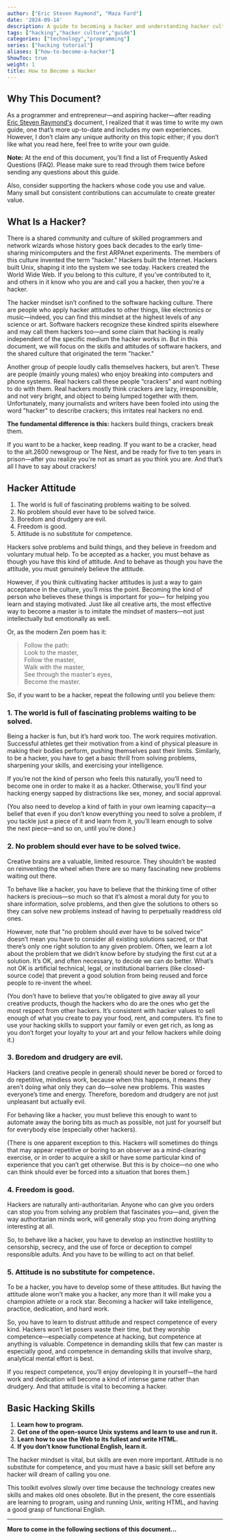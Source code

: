 ```yaml
---
author: ["Eric Steven Raymond", "Maza Fard"]
date: '2024-09-14'
description: A guide to becoming a hacker and understanding hacker culture.
tags: ["hacking","hacker culture","guide"]
categories: ["technology","programming"]
series: ["hacking tutorial"]
aliases: ["how-to-become-a-hacker"]
ShowToc: true
weight: 1
title: How to Become a Hacker
---
```


## Why This Document?

As a programmer and entrepreneur—and aspiring hacker—after reading [Eric Steven Raymond's](http://www.catb.org/~esr/faqs/hacker-howto.html) document, I realized that it was time to write my own guide, one that’s more up-to-date and includes my own experiences. However, I don’t claim any unique authority on this topic either; if you don’t like what you read here, feel free to write your own guide.

**Note:** At the end of this document, you’ll find a list of Frequently Asked Questions (FAQ). Please make sure to read through them twice before sending any questions about this guide.

Also, consider supporting the hackers whose code you use and value. Many small but consistent contributions can accumulate to create greater value.

## What Is a Hacker?

There is a shared community and culture of skilled programmers and network wizards whose history goes back decades to the early time-sharing minicomputers and the first ARPAnet experiments. The members of this culture invented the term "hacker." Hackers built the Internet. Hackers built Unix, shaping it into the system we see today. Hackers created the World Wide Web. If you belong to this culture, if you've contributed to it, and others in it know who you are and call you a hacker, then you're a hacker.

The hacker mindset isn’t confined to the software hacking culture. There are people who apply hacker attitudes to other things, like electronics or music—indeed, you can find this mindset at the highest levels of any science or art. Software hackers recognize these kindred spirits elsewhere and may call them hackers too—and some claim that hacking is really independent of the specific medium the hacker works in. But in this document, we will focus on the skills and attitudes of software hackers, and the shared culture that originated the term "hacker."

Another group of people loudly calls themselves hackers, but aren’t. These are people (mainly young males) who enjoy breaking into computers and phone systems. Real hackers call these people “crackers” and want nothing to do with them. Real hackers mostly think crackers are lazy, irresponsible, and not very bright, and object to being lumped together with them. Unfortunately, many journalists and writers have been fooled into using the word "hacker" to describe crackers; this irritates real hackers no end.

**The fundamental difference is this:** hackers build things, crackers break them.

If you want to be a hacker, keep reading. If you want to be a cracker, head to the alt.2600 newsgroup or The Nest, and be ready for five to ten years in prison—after you realize you're not as smart as you think you are. And that’s all I have to say about crackers!

## Hacker Attitude

1. The world is full of fascinating problems waiting to be solved.
2. No problem should ever have to be solved twice.
3. Boredom and drudgery are evil.
4. Freedom is good.
5. Attitude is no substitute for competence.

Hackers solve problems and build things, and they believe in freedom and voluntary mutual help. To be accepted as a hacker, you must behave as though you have this kind of attitude. And to behave as though you have the attitude, you must genuinely believe the attitude.

However, if you think cultivating hacker attitudes is just a way to gain acceptance in the culture, you’ll miss the point. Becoming the kind of person who believes these things is important for you— for helping you learn and staying motivated. Just like all creative arts, the most effective way to become a master is to imitate the mindset of masters—not just intellectually but emotionally as well.

Or, as the modern Zen poem has it:

> Follow the path:  
> Look to the master,  
> Follow the master,  
> Walk with the master,  
> See through the master's eyes,  
> Become the master.

So, if you want to be a hacker, repeat the following until you believe them:

### 1. The world is full of fascinating problems waiting to be solved.

Being a hacker is fun, but it’s hard work too. The work requires motivation. Successful athletes get their motivation from a kind of physical pleasure in making their bodies perform, pushing themselves past their limits. Similarly, to be a hacker, you have to get a basic thrill from solving problems, sharpening your skills, and exercising your intelligence.

If you’re not the kind of person who feels this naturally, you’ll need to become one in order to make it as a hacker. Otherwise, you’ll find your hacking energy sapped by distractions like sex, money, and social approval.

(You also need to develop a kind of faith in your own learning capacity—a belief that even if you don’t know everything you need to solve a problem, if you tackle just a piece of it and learn from it, you’ll learn enough to solve the next piece—and so on, until you’re done.)

### 2. No problem should ever have to be solved twice.

Creative brains are a valuable, limited resource. They shouldn’t be wasted on reinventing the wheel when there are so many fascinating new problems waiting out there.

To behave like a hacker, you have to believe that the thinking time of other hackers is precious—so much so that it’s almost a moral duty for you to share information, solve problems, and then give the solutions to others so they can solve new problems instead of having to perpetually readdress old ones.

However, note that "no problem should ever have to be solved twice" doesn’t mean you have to consider all existing solutions sacred, or that there’s only one right solution to any given problem. Often, we learn a lot about the problem that we didn’t know before by studying the first cut at a solution. It’s OK, and often necessary, to decide we can do better. What’s not OK is artificial technical, legal, or institutional barriers (like closed-source code) that prevent a good solution from being reused and force people to re-invent the wheel.

(You don’t have to believe that you’re obligated to give away all your creative products, though the hackers who do are the ones who get the most respect from other hackers. It’s consistent with hacker values to sell enough of what you create to pay your food, rent, and computers. It’s fine to use your hacking skills to support your family or even get rich, as long as you don’t forget your loyalty to your art and your fellow hackers while doing it.)

### 3. Boredom and drudgery are evil.

Hackers (and creative people in general) should never be bored or forced to do repetitive, mindless work, because when this happens, it means they aren’t doing what only they can do—solve new problems. This wastes everyone’s time and energy. Therefore, boredom and drudgery are not just unpleasant but actually evil.

For behaving like a hacker, you must believe this enough to want to automate away the boring bits as much as possible, not just for yourself but for everybody else (especially other hackers).

(There is one apparent exception to this. Hackers will sometimes do things that may appear repetitive or boring to an observer as a mind-clearing exercise, or in order to acquire a skill or have some particular kind of experience that you can’t get otherwise. But this is by choice—no one who can think should ever be forced into a situation that bores them.)

### 4. Freedom is good.

Hackers are naturally anti-authoritarian. Anyone who can give you orders can stop you from solving any problem that fascinates you—and, given the way authoritarian minds work, will generally stop you from doing anything interesting at all.

So, to behave like a hacker, you have to develop an instinctive hostility to censorship, secrecy, and the use of force or deception to compel responsible adults. And you have to be willing to act on that belief.

### 5. Attitude is no substitute for competence.

To be a hacker, you have to develop some of these attitudes. But having the attitude alone won’t make you a hacker, any more than it will make you a champion athlete or a rock star. Becoming a hacker will take intelligence, practice, dedication, and hard work.

So, you have to learn to distrust attitude and respect competence of every kind. Hackers won’t let posers waste their time, but they worship competence—especially competence at hacking, but competence at anything is valuable. Competence in demanding skills that few can master is especially good, and competence in demanding skills that involve sharp, analytical mental effort is best.

If you respect competence, you’ll enjoy developing it in yourself—the hard work and dedication will become a kind of intense game rather than drudgery. And that attitude is vital to becoming a hacker.

## Basic Hacking Skills

1. **Learn how to program.**
2. **Get one of the open-source Unix systems and learn to use and run it.**
3. **Learn how to use the Web to its fullest and write HTML.**
4. **If you don’t know functional English, learn it.**

The hacker mindset is vital, but skills are even more important. Attitude is no substitute for competence, and you must have a basic skill set before any hacker will dream of calling you one.

This toolkit evolves slowly over time because the technology creates new skills and makes old ones obsolete. But in the present, the core essentials are learning to program, using and running Unix, writing HTML, and having a good grasp of functional English.

---

**More to come in the following sections of this document...**